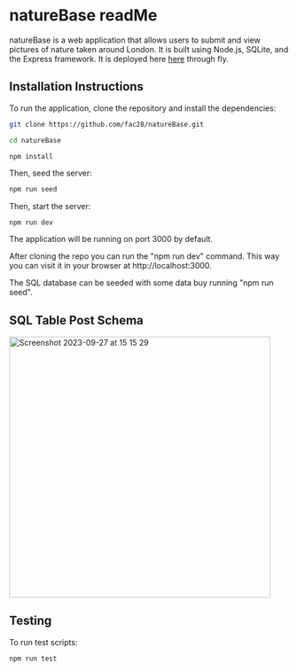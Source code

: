 # natureBase readMe

natureBase is a web application that allows users to submit and view pictures of nature taken around London. It is built using Node.js, SQLite, and the Express framework. It is deployed here [here](https://nature-base.fly.dev/) through fly.

## Installation Instructions

To run the application, clone the repository and install the dependencies:

```bash
git clone https://github.com/fac28/natureBase.git

cd natureBase

npm install
```
Then, seed the server:

```bash
npm run seed
```

Then, start the server:

```
npm run dev
```

The application will be running on port 3000 by default. 

After cloning the repo you can run the "npm run dev" command. This way you can visit it in your browser at http://localhost:3000.

The SQL database can be seeded with some data buy running "npm run seed".

## SQL Table Post Schema
<img width="471" alt="Screenshot 2023-09-27 at 15 15 29" src="https://github.com/fac28/natureBase/assets/59057287/0c97c1b4-6325-4c61-acac-076810b59286">


## Testing

To run test scripts:

```
npm run test
```
